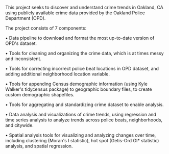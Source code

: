 This project seeks to discover and understand crime trends in Oakland, CA using publicly available crime data provided by the Oakland Police Department (OPD).

The project consists of 7 components:

• Data pipeline to download and format the most up-to-date version of OPD's dataset.

• Tools for cleaning and organizing the crime data, which is at times messy and inconsistent.

• Tools for correcting incorrect police beat locations in OPD dataset, and adding additional neighborhood location variable.

• Tools for appending Census demographic information (using Kyle Walker's tidycensus package) to geographic boundary files, to create custom demographic shapefiles.

• Tools for aggregating and standardizing crime dataset to enable analysis.

• Data analysis and visualizations of crime trends, using regression and time series analysis to analyze trends across police beats, neighborhoods, and citywide.

• Spatial analysis tools for visualizing and analyzing changes over time, including clustering (Moran's I statistic), hot spot (Getis-Ord GI* statistic) analysis, and spatial regression.
